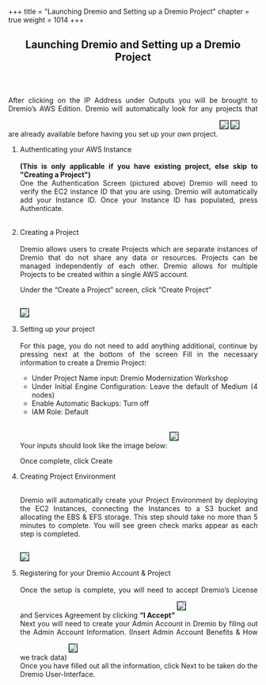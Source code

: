+++
title = "Launching Dremio and Setting up a Dremio Project"
chapter = true
weight = 1014
+++

<div style="text-align: justify">
    <center><h2>Launching Dremio and Setting up a Dremio Project</h2></center>

   <br/><br/>
       
     
  After clicking on the IP Address under Outputs you will be brought to Dremio’s AWS Edition.  <Insert something about AWSE>  Dremio will automatically look for any projects that are already available before having you set up your own project. 
       <img src="../../images/dremio11.png" style="margin:15px 0px; border:1px solid black"/>
       <img src="../../images/dremio12.png" style="margin:15px 0px; border:1px solid black"/>
             <ol>
           <li> Authenticating your AWS Instance </li>
           </br>
           <b>(This is only applicable if you have existing project, else skip to "Creating a  Project")</b>   </br>
           One the Authentication Screen (pictured above) Dremio will need to verify the EC2 instance ID that you are using.  Dremio will automatically add your Instance ID.  Once your Instance ID has populated, press Authenticate.

   <br/>
  <li> Creating a Project</li>
  <br/>
   Dremio allows users to create Projects which are separate instances of Dremio that do not share any data or resources.  Projects can be managed independently of each other.  Dremio allows for multiple Projects to be created within a single AWS account.  
           
  Under the “Create a Project” screen, click “Create Project”
     
   <img src="../../images/dremio13.png" style="margin:15px 0px; border:1px solid black"/>
   
   <li>Setting up your project</li>
           </br>
           For this page, you do not need to add anything additional, continue by pressing next at the bottom of the screen
Fill in the necessary information to create a Dremio Project:
<br/>
<ul>
<li>Under Project Name input: Dremio Modernization Workshop</li>
<li>Under Initial Engine Configuration: Leave the default of Medium (4 nodes)</li>
<li>Enable Automatic Backups: Turn off </li>
<li>IAM Role: Default</li>
</ul>
 <br/>
Your inputs should look like the image below:
<img src="../../images/dremio14.png" style="margin:15px 0px; border:1px solid black"/>

Once complete, click Create


<li> Creating Project Environment </li>
<br/>

Dremio will automatically create your Project Environment by deploying the EC2 Instances, connecting the Instances to a S3 bucket and allocating the EBS & EFS storage.  This step should take no more than 5 minutes to complete.  You will see green check marks appear as each step is completed.


<img src="../../images/dremio15.png" style="margin:15px 0px; border:1px solid black"/>

      
      
<li>Registering for your Dremio Account & Project</li>
<br/>
Once the setup is complete, you will need to accept Dremio’s License and Services Agreement by clicking <b>“I Accept”</b>
<img src="../../images/dremio16.png" style="margin:15px 0px; border:1px solid black"/>
<br/>
Next you will need to create your Admin Account in Dremio by filing out the Admin Account Information. (Insert Admin Account Benefits & How we track data)
       <img src="../../images/dremio17.png" style="margin:15px 0px; border:1px solid black"/>
       <br/>
       Once you have filled out all the information, click Next to be taken do the Dremio User-Interface. 
       </ol>

   




</div>
